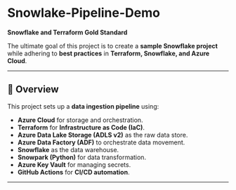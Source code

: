 # Snowlake-Pipeline-Demo  
**Snowflake and Terraform Gold Standard**  

The ultimate goal of this project is to create a **sample Snowflake project** while adhering to **best practices** in **Terraform, Snowflake, and Azure Cloud**.

---

## **📖 Overview**
This project sets up a **data ingestion pipeline** using:
- **Azure Cloud** for storage and orchestration.
- **Terraform** for **Infrastructure as Code (IaC)**.
- **Azure Data Lake Storage (ADLS v2)** as the raw data store.
- **Azure Data Factory (ADF)** to orchestrate data movement.
- **Snowflake** as the data warehouse.
- **Snowpark (Python)** for data transformation.
- **Azure Key Vault** for managing secrets.
- **GitHub Actions** for **CI/CD automation**.

---
